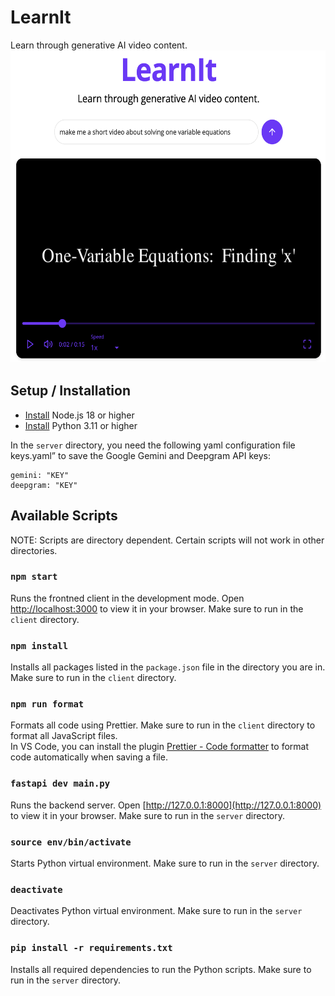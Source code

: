 # LearnIt
Learn through generative AI video content. \
<img src="client/src/components/images/landingpage.png"  width="575" height="500"/>

## Setup / Installation

- [Install](https://nodejs.org/en/download) Node.js 18 or higher
- [Install](https://www.python.org/downloads/release/python-3110/) Python 3.11 or higher

In the `server` directory, you need the following yaml configuration file keys.yaml” to save the Google Gemini and Deepgram API keys:

```
gemini: "KEY"
deepgram: "KEY"
```

## Available Scripts

NOTE: Scripts are directory dependent. Certain scripts will not work in other directories.

### `npm start`
Runs the frontned client in the development mode. Open [http://localhost:3000](http://localhost:3000) to view it in your browser. Make sure to run in the `client` directory.

### `npm install`

Installs all packages listed in the `package.json` file in the directory you are in. Make sure to run in the `client` directory.

### `npm run format`

Formats all code using Prettier. Make sure to run in the `client` directory to format all JavaScript files. \
In VS Code, you can install the plugin [Prettier - Code formatter](https://marketplace.visualstudio.com/items?itemName=esbenp.prettier-vscode) to format code automatically when saving a file.

### ```fastapi dev main.py```
Runs the backend server. Open [http://127.0.0.1:8000](http://127.0.0.1:8000) to view it in your browser. Make sure to run in the `server` directory.

### ```source env/bin/activate```
Starts Python virtual environment. Make sure to run in the `server` directory. 

### ```deactivate```
Deactivates Python virtual environment. Make sure to run in the `server` directory.

### `pip install -r requirements.txt`

Installs all required dependencies to run the Python scripts. Make sure to run in the `server` directory.